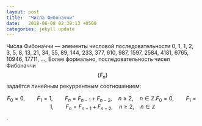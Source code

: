 ```yaml
---
layout: post
title:  "Числа Фибоначчи"
date:   2018-06-08 02:39:13 +0500
categories: jekyll update
---
```

Чи́сла Фибона́ччи — элементы числовой последовательности
0, 1, 1, 2, 3, 5, 8, 13, 21, 34, 55, 89, 144, 233, 377, 610, 987, 1597, 2584, 4181, 6765, 10946, 17711, …,
Более формально, последовательность чисел Фибоначчи $${\displaystyle \left\{F_{n}\right\}}$$ задаётся линейным рекуррентным соотношением:

$${\displaystyle F_{0}=0,\qquad F_{1}=1,\qquad F_{n}=F_{n-1}+F_{n-2},\quad n\geqslant 2,\quad n\in \mathbb {Z} .} F_{0}=0,\qquad F_{1}=1,\qquad F_{n}=F_{n-1}+F_{n-2},\quad n\geqslant 2,\quad n\in \mathbb {Z}$$ .
